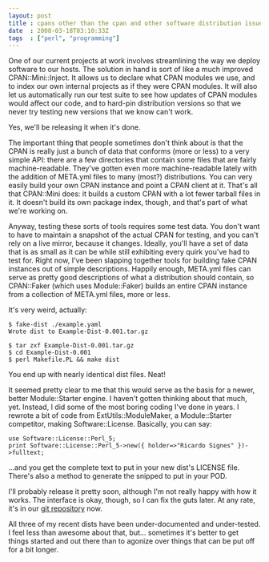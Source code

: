 ```yaml
---
layout: post
title : cpans other than the cpan and other software distribution issues
date  : 2008-03-18T03:10:33Z
tags  : ["perl", "programming"]
---
```

One of our current projects at work involves streamlining the way we deploy
software to our hosts.  The solution in hand is sort of like a much improved
CPAN::Mini::Inject.  It allows us to declare what CPAN modules we use, and to
index our own internal projects as if they were CPAN modules.  It will also let
us automatically run our test suite to see how updates of CPAN modules would
affect our code, and to hard-pin distribution versions so that we never try
testing new versions that we know can't work.

Yes, we'll be releasing it when it's done.

The important thing that people sometimes don't think about is that the CPAN is
really just a bunch of data that conforms (more or less) to a very simple API:
there are a few directories that contain some files that are fairly
machine-readable.  They've gotten even more machine-readable lately with the
addition of META.yml files to many (most?) distributions.  You can very easily
build your own CPAN instance and point a CPAN client at it.  That's all that
CPAN::Mini does: it builds a custom CPAN with a lot fewer tarball files in it.
It doesn't build its own package index, though, and that's part of what we're
working on.

Anyway, testing these sorts of tools requires some test data.  You don't want
to have to maintain a snapshot of the actual CPAN for testing, and you can't
rely on a live mirror, because it changes.  Ideally, you'll have a set of data
that is as small as it can be while still exhibiting every quirk you've had to
test for.  Right now, I've been slapping together tools for building fake CPAN
instances out of simple descriptions.  Happily enough, META.yml files can serve
as pretty good descriptions of what a distribution should contain, so
CPAN::Faker (which uses Module::Faker) builds an entire CPAN instance from a
collection of META.yml files, more or less.

It's very weird, actually:

    $ fake-dist ./example.yaml
    Wrote dist to Example-Dist-0.001.tar.gz

    $ tar zxf Example-Dist-0.001.tar.gz
    $ cd Example-Dist-0.001
    $ perl Makefile.PL && make dist

You end up with nearly identical dist files.  Neat!

It seemed pretty clear to me that this would serve as the basis for a newer,
better Module::Starter engine.  I haven't gotten thinking about that much, yet.
Instead, I did some of the most boring coding I've done in years.  I rewrote a
bit of code from ExtUtils::ModuleMaker, a Module::Starter competitor, making
Software::License.  Basically, you can say:

    use Software::License::Perl_5;
    print Software::License::Perl_5->new({ holder=>"Ricardo Signes" })->fulltext;

...and you get the complete text to put in your new dist's LICENSE file.
There's also a method to generate the snipped to put in your POD.

I'll probably release it pretty soon, although I'm not really happy with how it
works.  The interface is okay, though, so I can fix the guts later.  At any
rate, it's in our [git
repository](http://git.codesimply.com/?p=Software-License;a=summary) now.

All three of my recent dists have been under-documented and under-tested.  I
feel less than awesome about that, but... sometimes it's better to get things
started and out there than to agonize over things that can be put off for a bit
longer.

